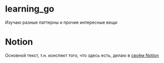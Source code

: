 # learning_go
Изучаю разные паттерны и прочие интересные вещи

# Notion
Основной текст, т.н. конспект того, что здесь есть, делаю в [своём Notion](https://marbled-accordion-98e.notion.site/summary-c5b7068314dc4bafb429b152adf26909?pvs=4)
